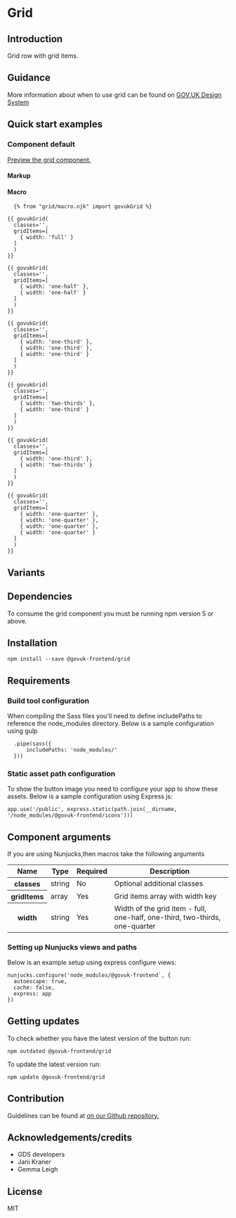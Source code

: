 # Grid

## Introduction

Grid row with grid items.

## Guidance

More information about when to use grid can be found on [GOV.UK Design System](http://www.linktodesignsystem.com/grid "Link to read guidance on the use of grid on Gov.uk Design system website")

## Quick start examples

### Component default

[Preview the grid component.](http://govuk-frontend-review.herokuapp.com/components/grid/preview)

#### Markup

#### Macro

      {% from "grid/macro.njk" import govukGrid %}

    {{ govukGrid(
      classes='',
      gridItems=[
        { width: 'full' }
      ]
      )
    }}

    {{ govukGrid(
      classes='',
      gridItems=[
        { width: 'one-half' },
        { width: 'one-half' }
      ]
      )
    }}

    {{ govukGrid(
      classes='',
      gridItems=[
        { width: 'one-third' },
        { width: 'one-third' },
        { width: 'one-third' }
      ]
      )
    }}

    {{ govukGrid(
      classes='',
      gridItems=[
        { width: 'two-thirds' },
        { width: 'one-third' }
      ]
      )
    }}

    {{ govukGrid(
      classes='',
      gridItems=[
        { width: 'one-third' },
        { width: 'two-thirds' }
      ]
      )
    }}

    {{ govukGrid(
      classes='',
      gridItems=[
        { width: 'one-quarter' },
        { width: 'one-quarter' },
        { width: 'one-quarter' },
        { width: 'one-quarter' }
      ]
      )
    }}

## Variants

## Dependencies

To consume the grid component you must be running npm version 5 or above.

## Installation

    npm install --save @govuk-frontend/grid

## Requirements

### Build tool configuration

When compiling the Sass files you'll need to define includePaths to reference the node_modules directory. Below is a sample configuration using gulp

      .pipe(sass({
          includePaths: 'node_modules/'
      }))

### Static asset path configuration

To show the button image you need to configure your app to show these assets. Below is a sample configuration using Express js:

    app.use('/public', express.static(path.join(__dirname, '/node_modules/@govuk-frontend/icons')))

## Component arguments

If you are using Nunjucks,then macros take the following arguments

<div>

<table class="govuk-c-table ">

<thead class="govuk-c-table__head">

<tr class="govuk-c-table__row">

<th class="govuk-c-table__header " scope="col">Name</th>

<th class="govuk-c-table__header " scope="col">Type</th>

<th class="govuk-c-table__header " scope="col">Required</th>

<th class="govuk-c-table__header " scope="col">Description</th>

</tr>

</thead>

<tbody class="govuk-c-table__body">

<tr class="govuk-c-table__row">

<th class="govuk-c-table__header" scope="row">classes</th>

<td class="govuk-c-table__cell ">string</td>

<td class="govuk-c-table__cell ">No</td>

<td class="govuk-c-table__cell ">Optional additional classes</td>

</tr>

<tr class="govuk-c-table__row">

<th class="govuk-c-table__header" scope="row">gridItems</th>

<td class="govuk-c-table__cell ">array</td>

<td class="govuk-c-table__cell ">Yes</td>

<td class="govuk-c-table__cell ">Grid items array with width key</td>

</tr>

<tr class="govuk-c-table__row">

<th class="govuk-c-table__header" scope="row">width</th>

<td class="govuk-c-table__cell ">string</td>

<td class="govuk-c-table__cell ">Yes</td>

<td class="govuk-c-table__cell ">Width of the grid item - full, one-half, one-third, two-thirds, one-quarter</td>

</tr>

</tbody>

</table>

</div>

### Setting up Nunjucks views and paths

Below is an example setup using express configure views:

    nunjucks.configure('node_modules/@govuk-frontend`, {
      autoescape: true,
      cache: false,
      express: app
    })

## Getting updates

To check whether you have the latest version of the button run:

    npm outdated @govuk-frontend/grid

To update the latest version run:

    npm update @govuk-frontend/grid

## Contribution

Guidelines can be found at [on our Github repository.](https://github.com/alphagov/govuk-frontend/blob/master/CONTRIBUTING.md "link to contributing guidelines on our github repository")

## Acknowledgements/credits

*   GDS developers
*   Jani Kraner
*   Gemma Leigh

## License

MIT